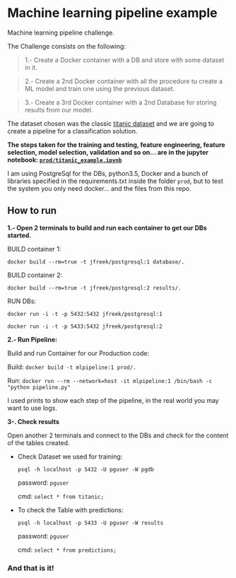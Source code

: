 # Machine learning pipeline example

Machine learning pipeline challenge.

The Challenge consists on the following:

> 1.- Create a Docker container with a DB and store with some dataset in it.

> 2.- Create a 2nd Docker container with all the procedure tu create a ML model and train one using the previous dataset.

> 3.- Create a 3rd Docker container with a 2nd Database for storing results from our model.

The dataset chosen was the classic [titanic dataset](https://www.kaggle.com/c/titanic/data) and we are going to create a pipeline for a classification solution.

**The steps taken for the training and testing, feature engineering, feature selection, model selection, validation and so on... are in the jupyter notebook: [`prod/titanic_example.ipynb`](https://www.jabud.tech/ml_pipeline/prod/titanic_example.html)**

I am using PostgreSql for the DBs, python3.5, Docker and a bunch of libraries specified in the requirements.txt inside the folder `prod`, but to test the system you only need docker... and the files from this repo.


## How to run

**1.- Open 2 terminals to build and run each container to get our DBs started.**

BUILD container 1:

`docker build --rm=true -t jfreek/postgresql:1 database/.`

BUILD container 2:

`docker build --rm=true -t jfreek/postgresql:2 results/.`

RUN DBs:

`docker run -i -t -p 5432:5432 jfreek/postgresql:1`

`docker run -i -t -p 5433:5432 jfreek/postgresql:2`


**2.- Run Pipeline:**

Build and run Container for our Production code:

Build:
`docker build -t mlpipeline:1 prod/.`

Run:
`docker run --rm --network=host -it mlpipeline:1 /bin/bash -c "python pipeline.py"`

I used prints to show each step of the pipeline, in the real world you may want to use logs.

**3-. Check results**

Open another 2 terminals and connect to the DBs and check for the content of the tables created.

* Check Dataset we used for training:

  `psql -h localhost -p 5432 -U pguser -W pgdb`

  password: `pguser`

  cmd:
  `select * from titanic;`

* To check the Table with predictions:

  `psql -h localhost -p 5433 -U pguser -W results`

  password: `pguser`

  cmd:
  `select * from predictions;`

### And that is it!
